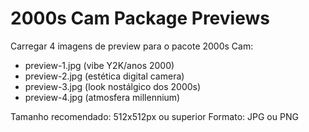 # 2000s Cam Package Previews

Carregar 4 imagens de preview para o pacote 2000s Cam:
- preview-1.jpg (vibe Y2K/anos 2000)
- preview-2.jpg (estética digital camera)
- preview-3.jpg (look nostálgico dos 2000s)
- preview-4.jpg (atmosfera millennium)

Tamanho recomendado: 512x512px ou superior
Formato: JPG ou PNG
